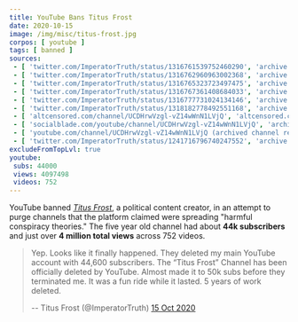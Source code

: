 ```yaml
---
title: YouTube Bans Titus Frost
date: 2020-10-15
image: /img/misc/titus-frost.jpg
corpos: [ youtube ]
tags: [ banned ]
sources:
 - [ 'twitter.com/ImperatorTruth/status/1316761539752460290', 'archive.is/Bs6SR' ]
 - [ 'twitter.com/ImperatorTruth/status/1316762960963002368', 'archive.is/DcaTH' ]
 - [ 'twitter.com/ImperatorTruth/status/1316765323723497475', 'archive.is/uZmBM' ]
 - [ 'twitter.com/ImperatorTruth/status/1316767361408684033', 'archive.is/Uuddv' ]
 - [ 'twitter.com/ImperatorTruth/status/1316777731024134146', 'archive.is/mvAIB' ]
 - [ 'twitter.com/ImperatorTruth/status/1318182778492551168', 'archive.is/jv5t9' ]
 - [ 'altcensored.com/channel/UCDHrwVzgl-vZ14wWnN1LVjQ', 'altcensored.com/channel/UCDHrwVzgl-vZ14wWnN1LVjQ' ]
 - [ 'socialblade.com/youtube/channel/UCDHrwVzgl-vZ14wWnN1LVjQ', 'archive.is/rjsnb' ]
 - [ 'youtube.com/channel/UCDHrwVzgl-vZ14wWnN1LVjQ (archived channel removal notice)', 'archive.is/uL98t/image' ]
 - [ 'twitter.com/ImperatorTruth/status/1241716796740247552', 'archive.is/87eQj' ]
excludeFromTopLvl: true
youtube:
 subs: 44000
 views: 4097498
 videos: 752
---
```


YouTube banned [_Titus
Frost_](https://www.bitchute.com/channel/2Zo51w9MJ8db/), a political content
creator, in an attempt to purge channels that the platform claimed were
spreading "harmful conspiracy theories." The five year old channel had about
**44k subscribers** and just over **4 million total views** across 752 videos.

> Yep. Looks like it finally happened. They deleted my main YouTube account
> with 44,600 subscribers. The “Titus Frost” Channel has been officially
> deleted by YouTube. Almost made it to 50k subs before they terminated me. It
> was a fun ride while it lasted. 5 years of work deleted.
>
> -- Titus Frost (@ImperatorTruth) [15 Oct 2020](https://archive.is/Bs6SR)
